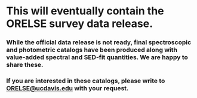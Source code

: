 # This will eventually contain the ORELSE survey data release.
### While the official data release is not ready, final spectroscopic and photometric catalogs have been produced along with value-added spectral and SED-fit quantities. We are happy to share these. 
### If you are interested in these catalogs, please write to ORELSE@ucdavis.edu with your request.
